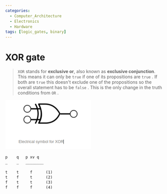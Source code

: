 ```yaml
---
categories:
  - Computer_Architecture
  - Electronics
  - Hardware
tags: [logic_gates, binary]
---
```


# XOR gate

 > `XOR` stands for **exclusive or**, also known as **exclusive conjunction**. This means it can only be `true` if one of its propositions are `true` . If both are `true` this doesn't exclude one of the propositions so the overall statement has to be `false` . This is the only change in the truth conditions from `OR` .

![Pasted image 20220319173834.png](../../img/Pasted_image_20220319173834.png)


````
p    q   p xv q
_    _   ________

t    t     f      (1)
t    f     t      (2)
f    t     t      (3)
f    f     f      (4)  
````